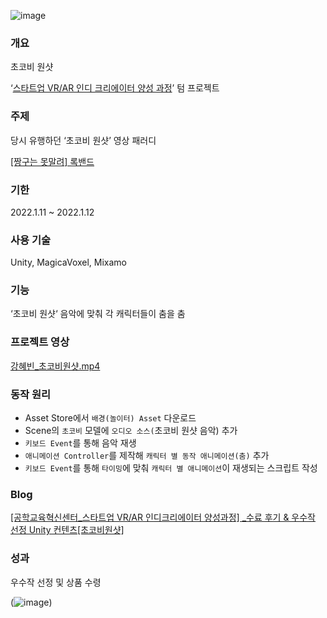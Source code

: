 ![image](https://github.com/ch0rckbean/chocobee_oneshot/assets/86273626/6fb13e95-93c8-436a-9463-3d506e82ca85)

### 개요

초코비 원샷

‘[스타트업 VR/AR 인디 크리에이터 양성 과정](https://www.notion.so/VR-AR-33fef12f41e543ab9796b1146985341b?pvs=21)’ 텀 프로젝트  

### 주제

당시 유행하던 ‘초코비 원샷’ 영상 패러디

[[짱구는 못말려] 록밴드](https://youtu.be/3Xu4vU5BOFc)

### 기한

2022.1.11 ~ 2022.1.12 

### 사용 기술

Unity, MagicaVoxel, Mixamo

### 기능

‘초코비 원샷‘ 음악에 맞춰 각 캐릭터들이 춤을 춤

### 프로젝트 영상

[강혜빈_초코비원샷.mp4](https://prod-files-secure.s3.us-west-2.amazonaws.com/100676b9-e043-47ce-b3b9-63bfa916943f/69bfb9ec-32e2-41f5-b540-0ea19ef176d3/%EA%B0%95%ED%98%9C%EB%B9%88_%EC%B4%88%EC%BD%94%EB%B9%84%EC%9B%90%EC%83%B7.mp4)

### 동작 원리

- Asset Store에서 `배경(놀이터) Asset` 다운로드
- Scene의 `초코비` 모델에 `오디오 소스(`초코비 원샷 음악) 추가
- `키보드 Event`를 통해 음악 재생
- `애니메이션 Controller`를 제작해 `캐릭터 별 동작 애니메이션(춤)` 추가
- `키보드 Event`를 통해 `타이밍`에 맞춰 `캐릭터 별 애니메이션`이 재생되는 스크립트 작성

### Blog

[[공학교육혁신센터_스타트업 VR/AR 인디크리에이터 양성과정] _수료 후기 & 우수작 선정 Unity 컨텐츠[초코비원샷]](https://blog.naver.com/ch0rckbean/222648946905)

### 성과

우수작 선정 및 상품 수령

(![image](https://github.com/ch0rckbean/chocobee_oneshot/assets/86273626/c95bfef1-dcda-4d9e-9b23-9a3509e0340b))


